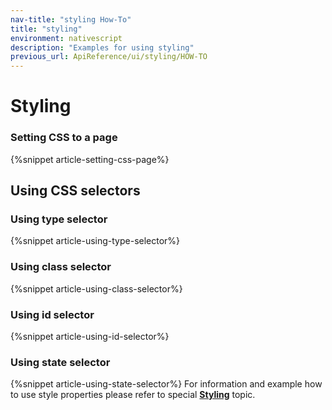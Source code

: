 ```yaml
---
nav-title: "styling How-To"
title: "styling"
environment: nativescript
description: "Examples for using styling"
previous_url: ApiReference/ui/styling/HOW-TO
---
```

# Styling
### Setting CSS to a page
{%snippet article-setting-css-page%}
## Using CSS selectors
### Using type selector
{%snippet article-using-type-selector%}
### Using class selector
{%snippet article-using-class-selector%}
### Using id selector
{%snippet article-using-id-selector%}
### Using state selector
{%snippet article-using-state-selector%}
For information and example how to use style properties please refer to special [**Styling**](../../../styling.md) topic.
